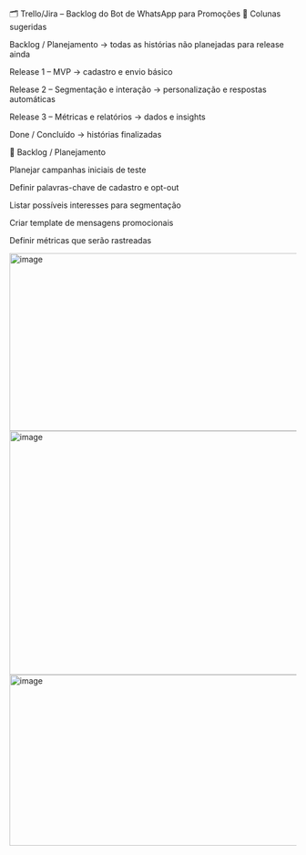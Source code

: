 🗂️ Trello/Jira – Backlog do Bot de WhatsApp para Promoções
📌 Colunas sugeridas

Backlog / Planejamento → todas as histórias não planejadas para release ainda

Release 1 – MVP → cadastro e envio básico

Release 2 – Segmentação e interação → personalização e respostas automáticas

Release 3 – Métricas e relatórios → dados e insights

Done / Concluído → histórias finalizadas

🔹 Backlog / Planejamento

Planejar campanhas iniciais de teste

Definir palavras-chave de cadastro e opt-out

Listar possíveis interesses para segmentação

Criar template de mensagens promocionais

Definir métricas que serão rastreadas

<img width="550" height="312" alt="image" src="https://github.com/user-attachments/assets/a7b55f46-2c31-4141-a39e-10490196eedf" />
<img width="553" height="428" alt="image" src="https://github.com/user-attachments/assets/2699ba4d-1090-4aa6-919b-00664d50d953" />

<img width="566" height="300" alt="image" src="https://github.com/user-attachments/assets/6e9b09bc-c883-45ac-9921-24a257db90f8" />
